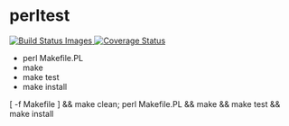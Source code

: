 # perltest

<a href="https://travis-ci.org/seppaleinen/perltest">
  	<img src="https://travis-ci.org/seppaleinen/perltest.svg" data-bindattr-817="817" title="Build Status Images"/>
</a>

<a href='https://coveralls.io/github/seppaleinen/perltest?branch=master'>
	<img src='https://coveralls.io/repos/seppaleinen/perltest/badge.svg?branch=master&service=github' alt='Coverage Status' />
</a>





- perl Makefile.PL
- make
- make test
- make install


[ -f Makefile ] && make clean; perl Makefile.PL && make && make test && make install
